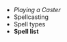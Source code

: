 

<!-- PAGE BREAK spell_list -->

<!-- .margin.compass -->
* _Playing a Caster_
* Spellcasting
* Spell types
* **Spell list**

